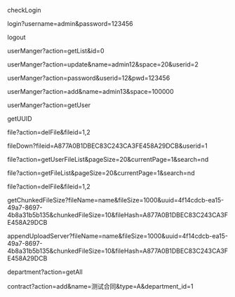 checkLogin

login?username=admin&password=123456

logout

userManger?action=getList&id=0

userManger?action=update&name=admin12&space=20&userid=2

userManger?action=password&userid=12&pwd=123456

userManger?action=add&name=admin13&space=100000

userManger?action=getUser

getUUID

file?action=delFile&fileid=1,2

fileDown?fileid=A877A0B1DBEC83C243CA3FE458A29DCB&userid=1

file?action=getUserFileList&pageSize=20&currentPage=1&search=nd

file?action=getFileList&pageSize=20&currentPage=1&search=nd

file?action=delFile&fileid=1,2

getChunkedFileSize?fileName=name&fileSize=1000&uuid=4f14cdcb-ea15-49a7-8697-4b8a31b5b135&chunkedFileSize=10&fileHash=A877A0B1DBEC83C243CA3FE458A29DCB

appendUploadServer?fileName=name&fileSize=1000&uuid=4f14cdcb-ea15-49a7-8697-4b8a31b5b135&chunkedFileSize=10&fileHash=A877A0B1DBEC83C243CA3FE458A29DCB

department?action=getAll

contract?action=add&name=测试合同&type=A&department_id=1